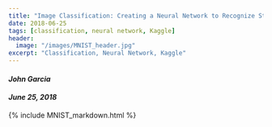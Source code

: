 ```yaml
---
title: "Image Classification: Creating a Neural Network to Recognize Student Handwriting"
date: 2018-06-25
tags: [classification, neural network, Kaggle]
header:
  image: "/images/MNIST_header.jpg"
excerpt: "Classification, Neural Network, Kaggle"
---
```

#### *John Garcia*
#### *June 25, 2018*

{% include MNIST_markdown.html %}
